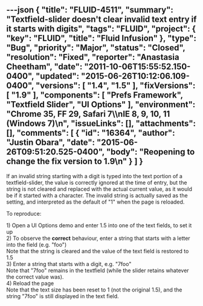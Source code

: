 ---json
{
  "title": "FLUID-4511",
  "summary": "Textfield-slider doesn't clear invalid text entry if it starts with digits",
  "tags": "FLUID",
  "project": {
    "key": "FLUID",
    "title": "Fluid Infusion"
  },
  "type": "Bug",
  "priority": "Major",
  "status": "Closed",
  "resolution": "Fixed",
  "reporter": "Anastasia Cheetham",
  "date": "2011-10-06T15:55:52.150-0400",
  "updated": "2015-06-26T10:12:06.109-0400",
  "versions": [
    "1.4",
    "1.5"
  ],
  "fixVersions": [
    "1.9"
  ],
  "components": [
    "Prefs Framework",
    "Textfield Slider",
    "UI Options"
  ],
  "environment": "Chrome 35, FF 29, Safari 7\\\nIE 8, 9, 10, 11 (Windows 7)\n",
  "issueLinks": [],
  "attachments": [],
  "comments": [
    {
      "id": "16364",
      "author": "Justin Obara",
      "date": "2015-06-26T09:51:20.525-0400",
      "body": "Reopening to change the fix version to 1.9\n"
    }
  ]
}
---
If an invalid string starting with a digit is typed into the text portion of a textfield-slider, the value is correctly ignored at the time of entry, but the string is not cleared and replaced with the actual current value, as it would be if it started with a character. The invalid string is actually saved as the setting, and interpreted as the default of "1" when the page is reloaded.

To reproduce:

1\) Open a UI Options demo and enter 1.5 into one of the text fields, to set it up\
2\) To observe the **correct** behaviour, enter a string that starts with a letter into the field (e.g. "foo")\
Note that the string is cleared and the value of the text field is restored to 1.5\
3\) Enter a string that starts with a digit, e.g. "7foo"\
Note that "7foo" remains in the textfield (while the slider retains whatever the correct value was).\
4\) Reload the page\
Note that the text size has been reset to 1 (not the original 1.5), and the string "7foo" is still displayed in the text field.

        